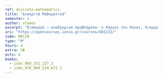 ```yaml
---
ref: discrete-mathematics
title: "Διακριτά Μαθηματικά"
semester: 2
author: vlamos
excerpt: "Εισαγωγή – αναδρομικά προβλήματα: ο πύργος του Hanoi, διαμέριση επιπέδου, το πρόβλημα του Flavious Josephus. Βασικές αρχές της συνδυαστικής ανάλυσης: το αντικείμενο της συνδυαστικής, οι βασικές αρχές της συνδυαστικής, οι βασικοί συνδυαστικοί σχηματισμοί. Λογισμός με πεπερασμένα αθροίσματα: ιδιότητες, πολλαπλά αθροίσματα. Διακριτός λογισμός: αντιστοίχιση διακριτού και απειροστικού λογισμού, αρνητικές παραγοντικές δυνάμεις, πίνακας διαφορών – αθροισμάτων. Διωνυμικοί συντελεστές – ειδικοί αριθμοί: διωνυμικοί συντελεστές, βασικές ταυτότητες, αθροίσματα γινομένων, αριθμοί Stirling, βασικές ταυτότητες, αρμονικοί αριθμοί, αριθμοί Fibonacci, αριθμοί Catalan. Βασικές αρχές θεωρίας αριθμών: ευκλείδεια διαίρεση, διαιρετότητα, μέγιστος κοινός διαιρέτης, γραμμική διοφαντική εξίσωση, ελάχιστο κοινό πολλαπλάσιο, πρώτοι αριθμοί, πλήθος και άθροισμα διαιρετών. Ακέραιες συναρτήσεις – γεννήτριες συναρτήσεις: ακέραιο μέρος πραγματικού αριθμού, αριθμητικές – πολλαπλασιαστικές συναρτήσεις, η συνάρτηση του Euler, η συνάρτηση του Legendre. Γεννήτρια συνάρτηση: εκθετική γεννήτρια συνάρτηση, γεννήτρια συνάρτηση αριθμών Catalan, γεννήτρια συνάρτηση αριθμών Fibonacci, γεννήτρια συνάρτηση αριθμών Stirling, λογισμός με γεννήτριες συναρτήσεις, πίνακας απλών ακολουθιών και γεννητριών τους, γεννήτριες συναρτήσεις ειδικών αριθμών."
uri: "https://opencourses.ionio.gr/courses/DDI132/"
code: ΜΘ120
type: "M"
hours: 4
extra: 2Φ
ects: 6
books:
  - isbn_960_351_227_3
  - isbn_978_960_524_072_1
---
```


